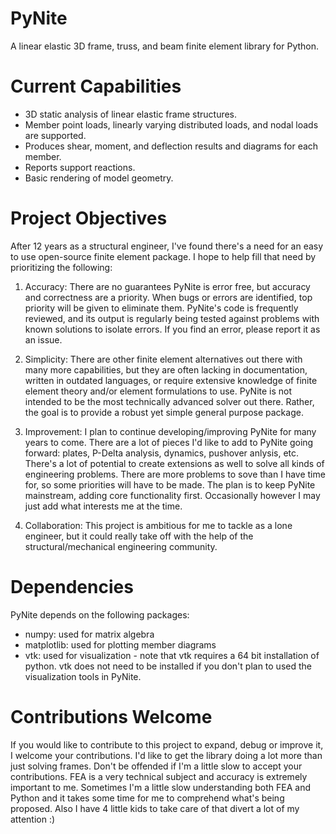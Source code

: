 # PyNite
A linear elastic 3D frame, truss, and beam finite element library for Python.

# Current Capabilities
* 3D static analysis of linear elastic frame structures.
* Member point loads, linearly varying distributed loads, and nodal loads are supported.
* Produces shear, moment, and deflection results and diagrams for each member.
* Reports support reactions.
* Basic rendering of model geometry.

# Project Objectives
After 12 years as a structural engineer, I've found there's a need for an easy to use open-source finite element package. I hope to help fill that need by prioritizing the following:

1. Accuracy: There are no guarantees PyNite is error free, but accuracy and correctness are a priority. When bugs or errors are identified, top priority will be given to eliminate them. PyNite's code is frequently reviewed, and its output is regularly being tested against problems with known solutions to isolate errors. If you find an error, please report it as an issue.

2. Simplicity: There are other finite element alternatives out there with many more capabilities, but they are often lacking in documentation, written in outdated languages, or require extensive knowledge of finite element theory and/or element formulations to use. PyNite is not intended to be the most technically advanced solver out there. Rather, the goal is to provide a robust yet simple general purpose package.

4. Improvement: I plan to continue developing/improving PyNite for many years to come. There are a lot of pieces I'd like to add to PyNite going forward: plates, P-Delta analysis, dynamics, pushover anlysis, etc. There's a lot of potential to create extensions as well to solve all kinds of engineering problems. There are more problems to sove than I have time for, so some priorities will have to be made. The plan is to keep PyNite mainstream, adding core functionality first. Occasionally however I may just add what interests me at the time.

5. Collaboration: This project is ambitious for me to tackle as a lone engineer, but it could really take off with the help of the structural/mechanical engineering community.

# Dependencies
PyNite depends on the following packages:
* numpy: used for matrix algebra
* matplotlib: used for plotting member diagrams
* vtk: used for visualization - note that vtk requires a 64 bit installation of python. vtk does not need to be installed if you don't plan to used the visualization tools in PyNite.

# Contributions Welcome
If you would like to contribute to this project to expand, debug or improve it, I welcome your contributions. I'd like to get the library doing a lot more than just solving frames. Don't be offended if I'm a little slow to accept your contributions. FEA is a very technical subject and accuracy is extremely important to me. Sometimes I'm a little slow understanding both FEA and Python and it takes some time for me to comprehend what's being proposed. Also I have 4 little kids to take care of that divert a lot of my attention :)
